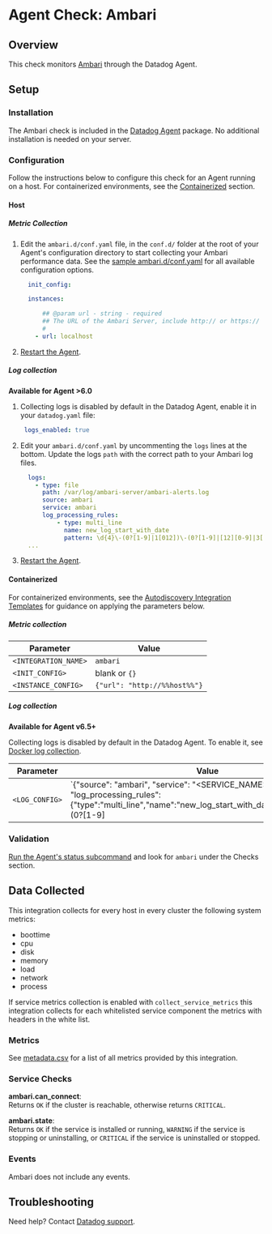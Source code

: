 # Agent Check: Ambari

## Overview

This check monitors [Ambari][1] through the Datadog Agent.

## Setup

### Installation

The Ambari check is included in the [Datadog Agent][2] package. No additional installation is needed on your server.

### Configuration

Follow the instructions below to configure this check for an Agent running on a host. For containerized environments, see the [Containerized](#containerized) section.

#### Host

##### Metric Collection

1. Edit the `ambari.d/conf.yaml` file, in the `conf.d/` folder at the root of your Agent's configuration directory to start collecting your Ambari performance data. See the [sample ambari.d/conf.yaml][3] for all available configuration options.

    ```yaml
      init_config:

      instances:

          ## @param url - string - required
          ## The URL of the Ambari Server, include http:// or https://
          #
        - url: localhost
    ```

2. [Restart the Agent][4].

##### Log collection

 **Available for Agent >6.0**

 1. Collecting logs is disabled by default in the Datadog Agent, enable it in your `datadog.yaml` file:

     ```yaml
      logs_enabled: true
    ```

 2. Edit your `ambari.d/conf.yaml` by uncommenting the `logs` lines at the bottom. Update the logs `path` with the correct path to your Ambari log files.

    ```yaml
      logs:
        - type: file
          path: /var/log/ambari-server/ambari-alerts.log
          source: ambari
          service: ambari
          log_processing_rules:
              - type: multi_line
                name: new_log_start_with_date
                pattern: \d{4}\-(0?[1-9]|1[012])\-(0?[1-9]|[12][0-9]|3[01])  # 2019-04-22 15:47:00,999
      ...
    ```

 3. [Restart the Agent][4].

#### Containerized

For containerized environments, see the [Autodiscovery Integration Templates][5] for guidance on applying the parameters below.

##### Metric collection

| Parameter            | Value                        |
|----------------------|------------------------------|
| `<INTEGRATION_NAME>` | `ambari`                     |
| `<INIT_CONFIG>`      | blank or `{}`                |
| `<INSTANCE_CONFIG>`  | `{"url": "http://%%host%%"}` |

##### Log collection

**Available for Agent v6.5+**

Collecting logs is disabled by default in the Datadog Agent. To enable it, see [Docker log collection][6].

| Parameter      | Value                                                                                                                                                                                             |
|----------------|---------------------------------------------------------------------------------------------------------------------------------------------------------------------------------------------------|
| `<LOG_CONFIG>` | `{"source": "ambari", "service": "<SERVICE_NAME>", "log_processing_rules":{"type":"multi_line","name":"new_log_start_with_date","pattern":"\d{4}\-(0?[1-9]|1[012])\-(0?[1-9]|[12][0-9]|3[01])"}}` |

### Validation

[Run the Agent's status subcommand][7] and look for `ambari` under the Checks section.

## Data Collected

This integration collects for every host in every cluster the following system metrics:

* boottime
* cpu
* disk
* memory
* load
* network
* process

If service metrics collection is enabled with `collect_service_metrics` this integration collects for each whitelisted service component the metrics with headers in the white list.

### Metrics

See [metadata.csv][8] for a list of all metrics provided by this integration.

### Service Checks

**ambari.can_connect**:<br>
Returns `OK` if the cluster is reachable, otherwise returns `CRITICAL`.

**ambari.state**:<br>
Returns `OK` if the service is installed or running, `WARNING` if the service is stopping or uninstalling,
or `CRITICAL` if the service is uninstalled or stopped.

### Events

Ambari does not include any events.

## Troubleshooting

Need help? Contact [Datadog support][9].

[1]: https://ambari.apache.org
[2]: https://docs.datadoghq.com/agent
[3]: https://github.com/DataDog/integrations-core/blob/master/ambari/datadog_checks/ambari/data/conf.yaml.example
[4]: https://docs.datadoghq.com/agent/guide/agent-commands/#start-stop-and-restart-the-agent
[5]: https://docs.datadoghq.com/agent/autodiscovery/integrations
[6]: https://docs.datadoghq.com/agent/docker/log/
[7]: https://docs.datadoghq.com/agent/guide/agent-commands/#agent-status-and-information
[8]: https://github.com/DataDog/integrations-core/blob/master/ambari/metadata.csv
[9]: https://docs.datadoghq.com/help
